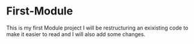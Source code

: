 # First-Module
This is my first Module project I will be restructuring an exixisting code to make it easier to read and I will also add some changes.